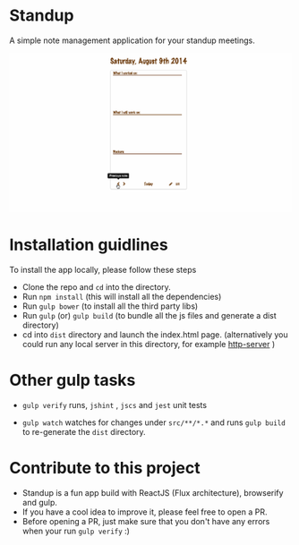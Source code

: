 Standup
=======

A simple note management application for your standup meetings.

![Standup](https://raw.githubusercontent.com/niki4810/standup/gh-pages/app-icons/standup-app-demo.gif "Standup")


# Installation guidlines

To install the app locally, please follow these steps

- Clone the repo and `cd` into the directory.
- Run `npm install` (this will install all the dependencies)
- Run `gulp bower` (to install all the third party libs)
- Run `gulp` (or) `gulp build` (to bundle all the js files and generate a dist directory)
- cd into `dist` directory and launch the index.html page. (alternatively you could run any local server in this directory, for example [http-server](https://www.npmjs.org/package/http-server) )


# Other gulp tasks

- `gulp verify` 
  runs, `jshint` , `jscs` and `jest` unit tests

- `gulp watch`
  watches for changes under `src/**/*.*` and runs `gulp build` to re-generate the `dist` directory.

# Contribute to this project

- Standup is a fun app build with ReactJS (Flux architecture), browserify and gulp. 
- If you have a cool idea to improve it, please feel free to open a PR.
- Before opening a PR, just make sure that you don't have any errors when your run `gulp verify` :)


